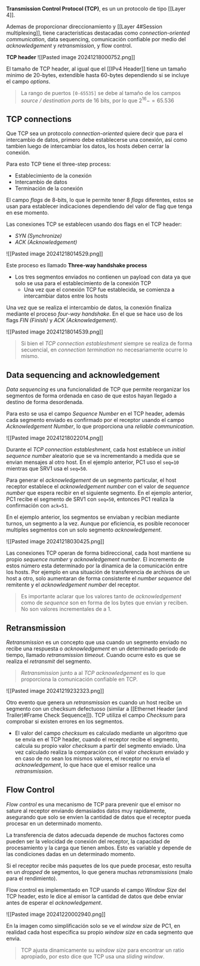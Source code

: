 **Transmission Control Protocol (TCP)**, es un un protocolo de tipo [[Layer 4]].

Ademas de proporcionar direccionamiento y [[Layer 4#Session multiplexing]], tiene caracteristicas destacadas como _connection-oriented communication_, data sequencing, comunicación confiable por medio del _acknowledgement_ y _retransmission_, y flow control.

**TCP header**
![[Pasted image 20241218000752.png]]

El tamaño de TCP header, al igual que el [[IPv4 Header]] tiene un tamaño minimo de 20-bytes, extendible hasta 60-bytes dependiendo si se incluye el campo _options_.

> La rango de puertos `[0-65535]` se debe al tamaño de los campos _source / destination ports_ de 16 bits, por lo que $2^{16}-=65.536$

## TCP connections 
Que TCP sea un protocolo _connection-oriented_ quiere decir que para el intercambio de datos, primero debe establecerse una conexión, así como tambien luego de intercambiar los datos, los hosts deben cerrar la conexión.

Para esto TCP tiene el three-step process:
- Establecimiento de la conexión 
- Intercambio de datos 
- Terminación de la conexión 

El campo _flags_ de 8-bits, lo que le permite tener 8 _flags_ diferentes, estos se usan para establecer indicaciones dependiendo del valor de flag que tenga en ese momento.

Las conexiones TCP se establecen usando dos flags en el TCP header: 
- _SYN (Synchronize)_
- _ACK (Acknowledgement)_

![[Pasted image 20241218014529.png]]

Este proceso es llamado **Three-way handshake process**
- Los tres segmentos enviados no contienen un payload con data ya que solo se usa para el establecimiento de la conexión TCP 
	- Una vez que el conexión TCP fue establecida, se comienza a intercambiar datos entre los hosts 

Una vez que se realiza el intercambio de datos, la conexión finaliza mediante el proceso _four-way handshake_. En el que se hace uso de los flags _FIN (Finish)_ y _ACK (Acknowledgement)_.

![[Pasted image 20241218014539.png]]

> Si bien el _TCP connection estableshment_ siempre se realiza de forma secuencial, en _connection termination_ no necesariamente ocurre lo mismo. 

## Data sequencing and acknowledgement
_Data sequencing_ es una funcionalidad de TCP que permite reorganizar los segmentos de forma ordenada en caso de que estos hayan llegado a destino de forma desordenada. 

Para esto se usa el campo _Sequence Number_ en el TCP header, además cada segmento enviado es confirmado por el receptor usando el campo _Acknowledgement Number_, lo que proporciona una _reliable communication_. 

![[Pasted image 20241218022014.png]]

Durante el _TCP connection estableshment_, cada host establece un _initial sequence number_ aleatorio que se va incrementando a medida que se envian mensajes al otro host. En el ejemplo anterior, PC1 uso el `seq=10` mientras que SRV1 usa el `seq=50`.

Para generar el _acknowledgement_ de un segmento particular, el host receptor establece el _acknowledgement number_ con el valor de _sequence number_ que espera recibir en el siguiente segmento. En el ejemplo anterior, PC1 recibe el segmento de SRV1 con `seq=50`, entonces PC1 realiza la confirmación con `ack=51`. 

En el ejemplo anterior, los segmentos se enviaban y recibian mediante turnos, un segmento a la vez. Aunque por eficiencia, es posible reconocer multiples segmentos con un solo segmento _acknowledgement_. 


![[Pasted image 20241218030425.png]]

Las conexiones TCP operan de forma bidireccional, cada host mantiene su propio _sequence number_ y _acknowledgement number_. El incremento de estos número esta determinado por la dinamica de la comunicación entre los hosts. Por ejemplo en una situación de transferencia de archivos de un host a otro, solo aumentaran de forma consistente el _number sequence_ del remitente y el _acknowledgement number_ del  receptor. 

> Es importante aclarar que los valores tanto de _acknowledgement_ como de _sequence_ son en forma de los bytes que envian y reciben. No son valores incrementales de a 1. 

## Retransmission 
_Retransmission_ es un concepto que usa cuando un segmento enviado no recibe una respuesta o _acknowledgement_ en un determinado periodo de tiempo, llamado _retransmission timeout_. Cuando ocurre esto es que se realiza el _retransmit_ del segmento. 

> _Retransmission_ junto a al _TCP acknowledgement_ es lo que proporciona la comunicación confiable en TCP.

![[Pasted image 20241219232323.png]]

Otro evento que genera un _retransmission_ es cuando un host recibe un segmento con un checksum defectuoso (similar a [[Ethernet Header (and Trailer)#Frame Check Sequence]]). TCP utiliza el campo _Checksum_ para comprobar si existen errores en los segmentos. 
- El valor del campo _checksum_ es calculado mediante un algoritmo que se envia en el TCP header, cuando el receptor recibe el segmento, calcula su propio valor _checksum_ a partir del segmento enviado. Una vez calculado realiza la comparación  con el valor _checksum_ enviado y en caso de no sean los mismos valores, el receptor no envía el _acknowledgement_, lo que hace que el emisor realice una _retransmission_.

## Flow Control 
_Flow control_ es una mecanismo de TCP para prevenir que el emisor no sature al receptor enviando demasiados datos muy rapidamente, asegurando que solo se envien la cantidad de datos que el receptor pueda procesar en un determinado momento.

La transferencia de datos adecuada depende de muchos factores como pueden ser la velocidad de conexión del receptor, la capacidad de procesamiento y la carga que tienen ambos. Esto es variable y depende de las condiciones dadas en un determinado momento.  

Si el receptor recibe más paquetes de los que puede procesar, esto resulta en un _dropped_ de segmentos, lo que genera muchas _retransmissions_ (malo para el rendimiento). 

Flow control es implementado en TCP usando el campo _Window Size_ del TCP header, esto le dice al emisor la cantidad de datos que debe enviar antes de esperar el _acknowledgement_.

![[Pasted image 20241220002940.png]]

En la imagen como simplificación solo se ve el _window size_ de PC1, en realidad cada host especifica su propio _window size_ en cada segmento que envia. 

> TCP ajusta dinamicamente su _window size_ para encontrar un ratio apropiado, por esto dice que TCP usa una _sliding window_.


